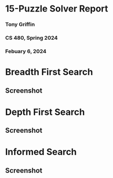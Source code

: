 # 15-Puzzle Solver Report
### Tony Griffin
### CS 480, Spring 2024
### Febuary 6, 2024

# Breadth First Search

## Screenshot

# Depth First Search

## Screenshot

# Informed Search

## Screenshot

